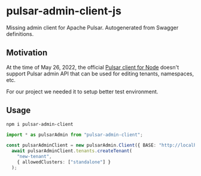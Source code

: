 # pulsar-admin-client-js

Missing admin client for Apache Pulsar. Autogenerated from Swagger definitions.

## Motivation

At the time of May 26, 2022, the official [Pulsar client for Node](https://github.com/apache/pulsar-client-node) doesn't support Pulsar admin API that can be used for editing tenants, namespaces, etc.

For our project we needed it to setup better test environment.

## Usage

```shell
npm i pulsar-admin-client
```

```typescript
import * as pulsarAdmin from "pulsar-admin-client";

const pulsarAdminClient = new pulsarAdmin.Client({ BASE: "http://localhost:8080/admin/v2" });
  await pulsarAdminClient.tenants.createTenant(
    "new-tenant",
    { allowedClusters: ["standalone"] }
  );
```
